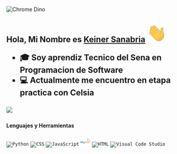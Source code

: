
![Chrome Dino](https://mir-s3-cdn-cf.behance.net/project_modules/max_1200/4ff07986208593.5d9a654e92f36.gif)


<h2 align="left">Hola, Mi Nombre es <a href="" target="_blank" rel="noopener noreferrer">Keiner Sanabria</a> <img src="https://raw.githubusercontent.com/ABSphreak/ABSphreak/master/gifs/Hi.gif" height="50" />

  
  
- 🎓 Soy aprendiz Tecnico del Sena en Programacion de Software  
- 💻 Actualmente me encuentro en etapa practica con Celsia


<img src="https://media.giphy.com/media/v1.Y2lkPTc5MGI3NjExNWQ0YTc5c2ZpdHowOGh6bzkwNHhrZGJhbjVhdXpocndyZjZubGVuNyZlcD12MV9naWZzX3NlYXJjaCZjdD1n/7J4P7cUur2DlErijp3/giphy.gif" width="150">



#### Lenguajes y Herramientas
<p>
  <code><img height="25" src="https://raw.githubusercontent.com/UjwalKandi/UjwalKandi/changes-to-readme/svg/python-5.svg" alt="Python"></code>
  <code><img height="25" src="https://raw.githubusercontent.com/UjwalKandi/UjwalKandi/changes-to-readme/svg/css-3.svg" alt="CSS"></code>
  <code><img height="25" src="https://raw.githubusercontent.com/UjwalKandi/UjwalKandi/changes-to-readme/svg/javascript.svg" alt="JavaScript"></code>
  <code><img height="26" src="https://raw.githubusercontent.com/devicons/devicon/master/icons/mysql/mysql-original-wordmark.svg" alt="MYSQL"></code>
  <code><img height="25" src="https://raw.githubusercontent.com/UjwalKandi/UjwalKandi/changes-to-readme/svg/html-5.svg" alt="HTML"></code>
  <code><img height="25" src="https://raw.githubusercontent.com/UjwalKandi/UjwalKandi/changes-to-readme/svg/visual-studio-code-1.svg" alt="Visual Code Studio"></code>
</p>

<br />
